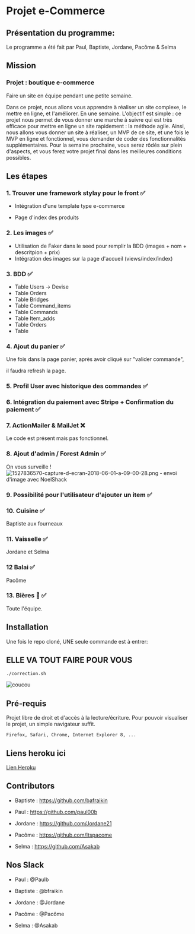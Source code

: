 # Projet e-Commerce

## Présentation du programme:
Le programme a été fait par Paul, Baptiste, Jordane, Pacôme & Selma



## Mission

### Projet : boutique e-commerce

Faire un site en équipe pendant une petite semaine.

Dans ce projet, nous allons vous apprendre à réaliser un site complexe, le mettre en ligne, et l'améliorer. En une semaine.
L'objectif est simple : ce projet nous permet de vous donner une marche à suivre qui est très efficace pour mettre en ligne un site rapidement : la méthode agile. Ainsi, nous allons vous donner un site à réaliser, un MVP de ce site, et une fois le MVP en ligne et fonctionnel, vous demander de coder des fonctionnalités supplémentaires. Pour la semaine prochaine, vous serez rôdés sur plein d'aspects, et vous ferez votre projet final dans les meilleures conditions possibles.



## Les étapes 


### 1. Trouver une framework stylay pour le front ✅

* Intégration d'une template type e-commerce

* Page d'index des produits 

 

### 2. Les images ✅

* Utilisation de Faker dans le seed pour remplir la BDD (images + nom + descritpion + prix)
* Intégration des images sur la page d'accueil (views/index/index) 

### 3. BDD ✅

* Table Users -> Devise
* Table Orders
* Table Bridges
* Table Command_items
* Table Commands
* Table Item_adds
* Table Orders
* Table 


### 4. Ajout du panier  ✅

Une fois dans la page panier, après avoir cliqué sur "valider commande", 

il faudra refresh la page.

### 5. Profil User avec historique des commandes ✅

### 6. Intégration du paiement avec Stripe + Confirmation du paiement ✅

### 7. ActionMailer & MailJet  ❌
Le code est présent mais pas fonctionnel.

### 8. Ajout d'admin / Forest Admin ✅
On vous surveille !<br>
<img src="https://image.noelshack.com/minis/2018/22/5/1527836570-capture-d-ecran-2018-06-01-a-09-00-28.png" border="0" alt="1527836570-capture-d-ecran-2018-06-01-a-09-00-28.png - envoi d'image avec NoelShack" title="1527836570-capture-d-ecran-2018-06-01-a-09-00-28.png"/>

### 9. Possibilité pour l'utilisateur d'ajouter un item ✅


 
### 10. Cuisine ✅

Baptiste aux fourneaux 

### 11. Vaisselle ✅

Jordane et Selma 

### 12 Balai ✅

Pacôme

### 13. Bières 🍺  ✅

Toute l'équipe.


## Installation

Une fois le repo cloné, UNE seule commande est à entrer:

## ELLE VA TOUT FAIRE POUR VOUS


```
./correction.sh 
```

![coucou](https://media.giphy.com/media/FSsqs5x9MBVrq/giphy.gif)

## Pré-requis

Projet libre de droit et d'accès à la lecture/écriture. Pour pouvoir visualiser le projet, un simple navigateur suffit.

```
Firefox, Safari, Chrome, Internet Explorer 8, ...
```

## Liens heroku ici


[Lien Heroku](https://leschatons.herokuapp.com/)



## Contributors

* Baptiste : https://github.com/bafraikin

* Paul : https://github.com/paul00b

* Jordane : https://github.com/Jordane21

* Pacôme : https://github.com/Itspacome

* Selma : https://github.com/Asakab

## Nos Slack

* Paul : @Paulb

* Baptiste : @bfraikin

* Jordane : @Jordane

* Pacôme : @Pacôme

* Selma : @Asakab 
